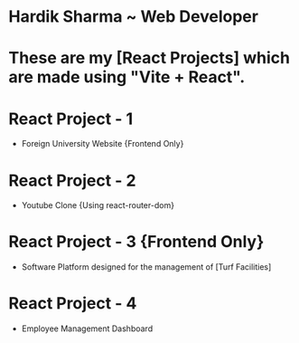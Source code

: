 # Hardik Sharma ~ Web Developer
# These are my [React Projects] which are made using "Vite + React".

# React Project - 1
* Foreign University Website {Frontend Only}

# React Project - 2
* Youtube Clone {Using react-router-dom}

# React Project - 3 {Frontend Only}
* Software Platform designed for the management of [Turf Facilities]

# React Project - 4
* Employee Management Dashboard